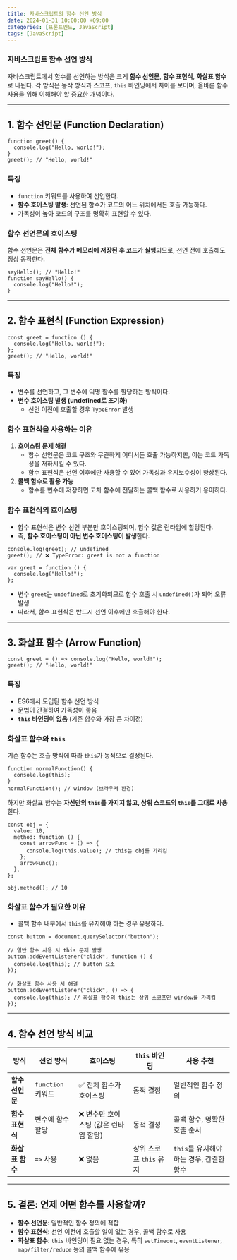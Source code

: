 ```yaml
---
title: 자바스크립트의 함수 선언 방식
date: 2024-01-31 10:00:00 +09:00
categories: [프론트엔드, JavaScript]
tags: [JavaScript]
---
```


### 자바스크립트 함수 선언 방식

자바스크립트에서 함수를 선언하는 방식은 크게 **함수 선언문**, **함수 표현식**, **화살표 함수**로 나뉜다. 각 방식은 동작 방식과 스코프, `this` 바인딩에서 차이를 보이며, 올바른 함수 사용을 위해 이해해야 할 중요한 개념이다.

---

## 1. 함수 선언문 (Function Declaration)

```
function greet() {
  console.log("Hello, world!");
}
greet(); // "Hello, world!"

```

### 특징

- `function` 키워드를 사용하여 선언한다.
- **함수 호이스팅 발생**: 선언된 함수가 코드의 어느 위치에서든 호출 가능하다.
- 가독성이 높아 코드의 구조를 명확히 표현할 수 있다.

### 함수 선언문의 호이스팅

함수 선언문은 **전체 함수가 메모리에 저장된 후 코드가 실행**되므로, 선언 전에 호출해도 정상 동작한다.

```
sayHello(); // "Hello!"
function sayHello() {
  console.log("Hello!");
}

```

---

## 2. 함수 표현식 (Function Expression)

```
const greet = function () {
  console.log("Hello, world!");
};
greet(); // "Hello, world!"

```

### 특징

- 변수를 선언하고, 그 변수에 익명 함수를 할당하는 방식이다.
- **변수 호이스팅 발생 (undefined로 초기화)**
  - 선언 이전에 호출할 경우 `TypeError` 발생

### 함수 표현식을 사용하는 이유

1. **호이스팅 문제 해결**
   - 함수 선언문은 코드 구조와 무관하게 어디서든 호출 가능하지만, 이는 코드 가독성을 저하시킬 수 있다.
   - 함수 표현식은 선언 이후에만 사용할 수 있어 가독성과 유지보수성이 향상된다.
2. **콜백 함수로 활용 가능**
   - 함수를 변수에 저장하면 고차 함수에 전달하는 콜백 함수로 사용하기 용이하다.

### 함수 표현식의 호이스팅

- 함수 표현식은 변수 선언 부분만 호이스팅되며, 함수 값은 런타임에 할당된다.
- 즉, **함수 호이스팅이 아닌 변수 호이스팅이 발생**한다.

```
console.log(greet); // undefined
greet(); // ❌ TypeError: greet is not a function

var greet = function () {
  console.log("Hello!");
};

```

- 변수 `greet`는 `undefined`로 초기화되므로 함수 호출 시 `undefined()`가 되어 오류 발생
- 따라서, 함수 표현식은 반드시 선언 이후에만 호출해야 한다.

---

## 3. 화살표 함수 (Arrow Function)

```
const greet = () => console.log("Hello, world!");
greet(); // "Hello, world!"

```

### 특징

- ES6에서 도입된 함수 선언 방식
- 문법이 간결하여 가독성이 좋음
- **`this` 바인딩이 없음** (기존 함수와 가장 큰 차이점)

### 화살표 함수와 `this`

기존 함수는 호출 방식에 따라 `this`가 동적으로 결정된다.

```
function normalFunction() {
  console.log(this);
}
normalFunction(); // window (브라우저 환경)

```

하지만 화살표 함수는 **자신만의 `this`를 가지지 않고, 상위 스코프의 `this`를 그대로 사용**한다.

```
const obj = {
  value: 10,
  method: function () {
    const arrowFunc = () => {
      console.log(this.value); // this는 obj를 가리킴
    };
    arrowFunc();
  },
};

obj.method(); // 10

```

### 화살표 함수가 필요한 이유

- 콜백 함수 내부에서 `this`를 유지해야 하는 경우 유용하다.

```
const button = document.querySelector("button");

// 일반 함수 사용 시 this 문제 발생
button.addEventListener("click", function () {
  console.log(this); // button 요소
});

// 화살표 함수 사용 시 해결
button.addEventListener("click", () => {
  console.log(this); // 화살표 함수의 this는 상위 스코프인 window를 가리킴
});

```

---

## 4. 함수 선언 방식 비교

| 방식            | 선언 방식         | 호이스팅                              | `this` 바인딩           | 사용 추천                                |
| --------------- | ----------------- | ------------------------------------- | ----------------------- | ---------------------------------------- |
| **함수 선언문** | `function` 키워드 | ✅ 전체 함수가 호이스팅               | 동적 결정               | 일반적인 함수 정의                       |
| **함수 표현식** | 변수에 함수 할당  | ❌ 변수만 호이스팅 (값은 런타임 할당) | 동적 결정               | 콜백 함수, 명확한 호출 순서              |
| **화살표 함수** | `=>` 사용         | ❌ 없음                               | 상위 스코프 `this` 유지 | `this`를 유지해야 하는 경우, 간결한 함수 |

---

## 5. 결론: 언제 어떤 함수를 사용할까?

- **함수 선언문**: 일반적인 함수 정의에 적합
- **함수 표현식**: 선언 이전에 호출할 일이 없는 경우, 콜백 함수로 사용
- **화살표 함수**: `this` 바인딩이 필요 없는 경우, 특히 `setTimeout`, `eventListener`, `map/filter/reduce` 등의 콜백 함수에 유용
